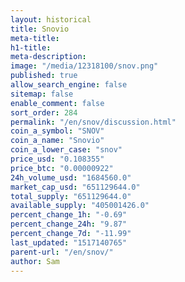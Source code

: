 ```yaml
---
layout: historical
title: Snovio
meta-title: 
h1-title: 
meta-description: 
image: "/media/12318100/snov.png"
published: true
allow_search_engine: false
sitemap: false
enable_comment: false
sort_order: 284
permalink: "/en/snov/discussion.html"
coin_a_symbol: "SNOV"
coin_a_name: "Snovio"
coin_a_lower_case: "snov"
price_usd: "0.108355"
price_btc: "0.00000922"
24h_volume_usd: "1684560.0"
market_cap_usd: "651129644.0"
total_supply: "651129644.0"
available_supply: "405001426.0"
percent_change_1h: "-0.69"
percent_change_24h: "9.87"
percent_change_7d: "-11.99"
last_updated: "1517140765"
parent-url: "/en/snov/"
author: Sam
---
```


